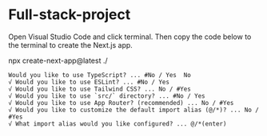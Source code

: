 # Full-stack-project

Open Visual Studio Code and click terminal. Then copy the code below to the terminal to create the Next.js app.

   npx create-next-app@latest ./

    Would you like to use TypeScript? ... #No / Yes  No
    √ Would you like to use ESLint? ... #No / Yes   
    √ Would you like to use Tailwind CSS? ... No / #Yes
    √ Would you like to use `src/` directory? ... #No / Yes
    √ Would you like to use App Router? (recommended) ... No / #Yes
    √ Would you like to customize the default import alias (@/*)? ... No / #Yes
    √ What import alias would you like configured? ... @/*(enter)
